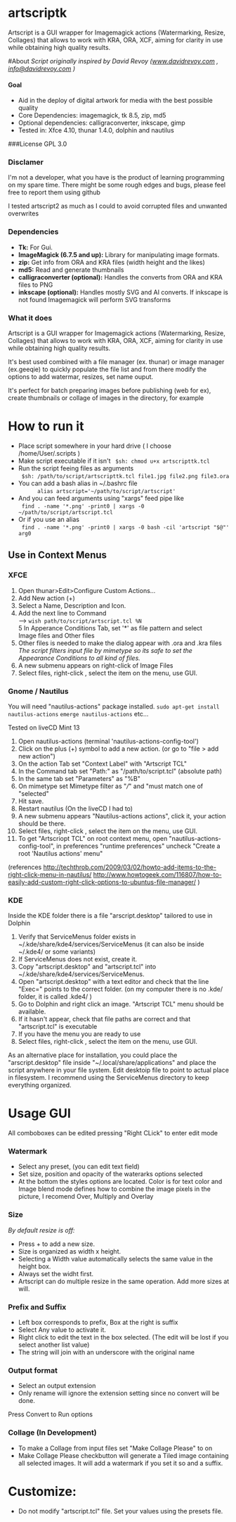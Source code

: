 artscriptk
==========

Artscript is a GUI wrapper for Imagemagick actions (Watermarking, Resize, Collages) that allows to work with KRA, ORA, XCF, aiming for clarity in use while obtaining high quality results.

#About
*Script originally inspired by David Revoy (www.davidrevoy.com , info@davidrevoy.com )*

#### Goal
- Aid in the deploy of digital artwork for media with the best possible quality
- Core Dependencies: imagemagick, tk 8.5, zip, md5
- Optional dependencies: calligraconverter, inkscape, gimp
- Tested in: Xfce 4.10, thunar 1.4.0, dolphin and nautilus

###License
GPL 3.0
### Disclamer

I'm not a developer, what you have is the product of learning programming on my spare time.
There might be some rough edges and bugs, please feel free to report them using github

I tested artscript2 as much as I could to avoid corrupted files and unwanted overwrites

### Dependencies

- **Tk:** For Gui.  
- **ImageMagick (6.7.5 and up):** Library for manipulating image formats.
- **zip:** Get info from ORA and KRA files (width height and the likes)
- **md5:** Read and generate thumbnails
- **calligraconverter (optional):** Handles the converts from ORA and KRA files to PNG
- **inkscape (optional):** Handles mostly SVG and AI converts. If inkscape is not found Imagemagick will perform SVG transforms


### What it does
Artscript is a GUI wrapper for Imagemagick actions (Watermarking, Resize, Collages) that allows to work with KRA, ORA, XCF, aiming for clarity in use while obtaining high quality results.

It's best used combined with a file manager (ex. thunar) or image manager (ex.geeqie) to quickly populate the file list and from there modify the options to add watermar, resizes, set name ouput.

It's perfect for batch preparing images before publishing (web for ex), create thumbnails or collage of images in the directory, for example

# How to run it

- Place script somewhere in your hard drive ( I choose /home/User/.scripts )
- Make script executable if it isn't
```  $sh: chmod u+x artscripttk.tcl ```
- Run the script feeing files as arguments  
```	$sh: /path/to/script/artscripttk.tcl file1.jpg file2.png file3.ora```
- You can add a bash alias in ~/.bashrc file  
```      alias artscript='~/path/to/script/artscript'```
- And you can feed arguments using "xargs" feed pipe like  
```	find . -name '*.png' -print0 | xargs -0 ~/path/to/script/artscript.tcl```
- Or if you use an alias  
```	find . -name '*.png' -print0 | xargs -0 bash -cil 'artscript "$@"' arg0```
	
## Use in Context Menus

### XFCE

1. Open thunar>Edit>Configure Custom Actions...  
2. Add New action (+)  
3. Select a Name, Description and Icon.  
4. Add the next line to Command  
     --> ```wish path/to/script/artscript.tcl %N```  
5 In Apperance Conditions Tab, set '*' as file pattern and select  
     Image files and Other files
6. Other files is needed to make the dialog appear with .ora and .kra files  
*The script filters input file by mimetype so its safe to set the Appearance Conditions to all kind of files.*
7. A new submenu appears on right-click of Image Files
8. Select files, right-click , select the item on the menu, use GUI.


### Gnome / Nautilus

You will need "nautilus-actions" package installed.
```sudo apt-get install nautilus-actions```
```emerge nautilus-actions```
etc...

Tested on liveCD Mint 13

1. Open nautilus-actions (terminal 'nautilus-actions-config-tool')
2. Click on the plus (+) symbol to add a new action. (or go to "file > add new action")
3. On the action Tab set "Context Label" with "Artscript TCL"
4. In the Command tab set "Path:" as "/path/to/script.tcl" (absolute path)
5. In the same tab set "Parameters" as "%B"
6. On mimetype set Mimetype filter as "*/*" and "must match one of "selected"
7. Hit save.
8. Restart nautilus (On the liveCD I had to)
8. A new submenu appears "Nautilus-actions actions", click it, your action should be there.
9. Select files, right-click , select the item on the menu, use GUI.
10. To get "Artscriopt TCL" on root context menu, open "nautilus-actions-config-tool", in preferences "runtime preferences" uncheck "Create a root 'Nautilus actions' menu"

(references
http://techthrob.com/2009/03/02/howto-add-items-to-the-right-click-menu-in-nautilus/
http://www.howtogeek.com/116807/how-to-easily-add-custom-right-click-options-to-ubuntus-file-manager/
)


### KDE
Inside the KDE folder there is a file "arscript.desktop" tailored to use in Dolphin

1. Verify that ServiceMenus folder exists in ~/.kde/share/kde4/services/ServiceMenus (it can also be inside ~/.kde4/ or some variants) 
2. If ServiceMenus does not exist, create it.  
3. Copy "artscript.desktop" and "artscript.tcl" into ~/.kde/share/kde4/services/ServiceMenus. 
4. Open "artscript.desktop" with a text editor and check that the line "Exec=" points to the correct folder. (on my computer there is no .kde/ folder, it is called .kde4/ )
5. Go to Dolphin and right click an image. "Artscript TCL" menu should be available.
6. If it hasn't appear, check that file paths are correct and that "artscript.tcl" is executable
7. If you have the menu you are ready to use
8. Select files, right-click , select the item on the menu, use GUI.

As an alternative place for installation, you could place the "arscript.desktop" file inside "~/.local/share/applications" and place the script anywhere in your file system. Edit desktoip file to point to actual place in filesystem. I recommend using the ServiceMenus directory to keep everything organized.


# Usage GUI

All comboboxes can be edited pressing "Right CLick" to enter edit mode

### Watermark
- Select any preset, (you can edit text field)
- Set size, position and opacity of the waterarks options selected
- At the bottom the styles options are located. Color is for text color and Image blend mode defines how to combine the image pixels in the picture, I recomend Over, Multiply and Overlay

### Size
*By default resize is off:*
- Press + to add a new size.
- Size is organized as width x height.
- Selecting a Width value automatically selects the same value in the height box.
- Always set the widht first.
- Artscript can do multiple resize in the same operation. Add more sizes at will.

### Prefix and Suffix
- Left box corresponds to prefix, Box at the right is suffix
- Select Any value to activate it.
- Right click to edit the text in the box selected. (The edit will be lost if you select another list value)
- The string will join with an underscore with the original name

### Output format 
- Select an output extension
- Only rename will ignore the extension setting since no convert will be done.

Press Convert to Run options

### Collage (In Development)
- To make a Collage from input files set "Make Collage Please" to on
- Make Collage Please checkbutton will generate a Tiled image containing all selected images. It will add a watermark if you set it so and a suffix.


# Customize:  
- Do not modify "artscript.tcl" file. Set your values using the presets file.


